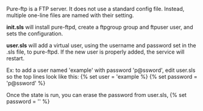 Pure-ftp is a FTP server. It does not use a standard config file. Instead, multiple one-line files are named with their setting.

**init.sls** will install pure-ftpd, create a ftpgroup group and ftpuser user, and sets the configuration.

**user.sls** will add a virtual user, using the username and password set in the .sls file, to pure-ftpd. If the new user is properly added, the service will restart.

Ex: to add a user named 'example' with password 'p@ssword', edit user.sls so the top lines look like this:
{% set user = 'example %}
{% set password = 'p@ssword' %}

Once the state is run, you can erase the password from user.sls, {% set password = '' %}
